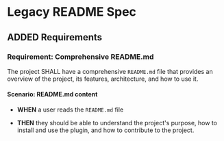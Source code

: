 # Legacy README Spec

## ADDED Requirements

### Requirement: Comprehensive README.md

The project SHALL have a comprehensive `README.md` file that provides an overview of the project, its features, architecture, and how to use it.

#### Scenario: README.md content

- **WHEN** a user reads the `README.md` file

- **THEN** they should be able to understand the project's purpose, how to install and use the plugin, and how to contribute to the project.
